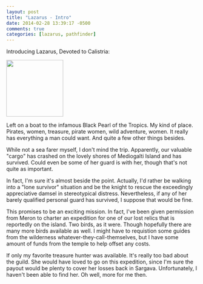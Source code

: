 ```yaml
---
layout: post
title: "Lazarus - Intro"
date: 2014-02-28 13:39:17 -0500
comments: true
categories: [lazarus, pathfinder]
---
```

Introducing Lazarus, Devoted to Calistria:

<a href="http://imgur.com/YC7jIwg"><img src="http://i.imgur.com/YC7jIwg.jpg" width="150px"/></a>
<!--more-->
Left on a boat to the infamous Black Pearl of the Tropics. My kind of place.
Pirates, women, treasure, pirate women, wild adventure, women. It really has
everything a man could want. And quite a few other things besides.

While not a sea farer myself, I don't mind the trip. Apparently, our valuable
"cargo" has crashed on the lovely shores of Mediogalti Island and has survived.
Could even be some of her guard is with her, though that's not quite as important.

In fact, I'm sure it's almost beside the point. Actually, I'd rather be walking
into a "lone survivor" situation and be the knight to rescue the exceedingly
appreciative damsel in stereotypical distress. Nevertheless, if any of her
barely qualified personal guard has survived, I suppose that would be fine.

This promises to be an exciting mission. In fact, I've been given permission
from Meron to charter an expedition for one of our lost relics that is
reportedly on the island. Two birds, as it were. Though hopefully there are
many more birds available as well. I might have to requistion some guides
from the wilderness whatever-they-call-themselves, but I have some amount
of funds from the temple to help offset any costs.

If only my favorite treasure hunter was available. It's really too bad
about the guild. She would have loved to go on this expedition, since I'm
sure the payout would be plenty to cover her losses back in Sargava.
Unfortunately, I haven't been able to find her. Oh well, more for me then.

